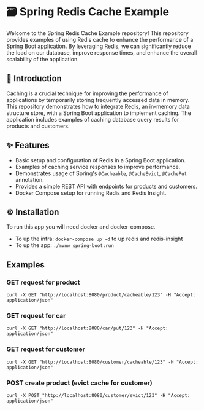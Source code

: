 # 🗃️ Spring Redis Cache Example

Welcome to the Spring Redis Cache Example repository! This repository provides examples of using Redis cache to enhance the performance of a Spring Boot application. By leveraging Redis, we can significantly reduce the load on our database, improve response times, and enhance the overall scalability of the application.

## 🌟 Introduction

Caching is a crucial technique for improving the performance of applications by temporarily storing frequently accessed data in memory. This repository demonstrates how to integrate Redis, an in-memory data structure store, with a Spring Boot application to implement caching. The application includes examples of caching database query results for products and customers.

## ✨ Features

- Basic setup and configuration of Redis in a Spring Boot application.
- Examples of caching service responses to improve performance.
- Demonstrates usage of Spring's `@Cacheable`, `@CacheEvict`, `@CachePut` annotation.
- Provides a simple REST API with endpoints for products and customers.
- Docker Compose setup for running Redis and Redis Insight.

## ⚙️ Installation
To run this app you will need docker and docker-compose.
- To up the infra: `docker-compose up -d` to up redis and redis-insight
- To up the app: `./mvnw spring-boot:run`

## Examples 

### GET request for product
`curl -X GET "http://localhost:8080/product/cacheable/123" -H "Accept: application/json"`

### GET request for car
`curl -X GET "http://localhost:8080/car/put/123" -H "Accept: application/json"`

### GET request for customer
`curl -X GET "http://localhost:8080/customer/cacheable/123" -H "Accept: application/json"`

### POST create product (evict cache for customer)
`curl -X POST "http://localhost:8080/customer/evict/123" -H "Accept: application/json"`